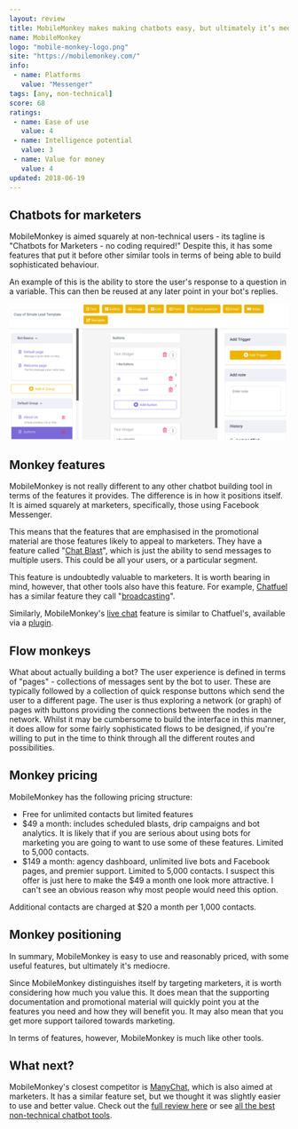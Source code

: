 ```yaml
---
layout: review
title: MobileMonkey makes making chatbots easy, but ultimately it’s mediocre
name: MobileMonkey
logo: "mobile-monkey-logo.png"
site: "https://mobilemonkey.com/"
info:
 - name: Platforms
   value: "Messenger"
tags: [any, non-technical]
score: 68
ratings:
 - name: Ease of use
   value: 4
 - name: Intelligence potential
   value: 3
 - name: Value for money
   value: 4
updated: 2018-06-19
---
```


Chatbots for marketers
---------------------

MobileMonkey is aimed squarely at non-technical users - its tagline is
"Chatbots for Marketers - no coding required!" Despite this, it has
some features that put it before other similar tools in terms of being
able to build sophisticated behaviour.

An example of this is the ability to store the user's response to a
question in a variable. This can then be reused at any later point in
your bot's replies.

<img src="/img/mobile-monkey-screenshot.png" class="img-fluid">

Monkey features
---------------

MobileMonkey is not really different to any other chatbot building
tool in terms of the features it provides. The difference is in how it
positions itself. It is aimed squarely at marketers, specifically,
those using Facebook Messenger.

This means that the features that are emphasised in the promotional
material are those features likely to appeal to marketers. They have a
feature called "[Chat Blast](https://mobilemonkey.com/chatbots/facebook-messenger-chat-blaster)",
which is just the ability to send messages to multiple users. This
could be all your users, or a particular segment.

This feature is undoubtedly valuable to marketers. It is worth
bearing in mind, however, that other tools also have this feature. For
example, [Chatfuel](/reviews/chatfuel.html) has a similar feature they
call
"[broadcasting](https://docs.chatfuel.com/broadcasting/broadcasting-documentation/broadcasting)".

Similarly, MobileMonkey's [live chat](https://mobilemonkey.com/chatbots/live-operator-chat-takeover/)
feature is similar to Chatfuel's, available via a
[plugin](https://docs.chatfuel.com/plugins/plugin-documentation/live-chat).

Flow monkeys
------------

What about actually building a bot? The user experience is defined in
terms of "pages" - collections of messages sent by the bot to
user. These are typically followed by a collection of quick response
buttons which send the user to a different page. The user is thus
exploring a network (or graph) of pages with buttons providing the
connections between the nodes in the network. Whilst it may be
cumbersome to build the interface in this manner, it does allow for
some fairly sophisticated flows to be designed, if you're willing to
put in the time to think through all the different routes and
possibilities.

Monkey pricing
--------------

MobileMonkey has the following pricing structure:
 - Free for unlimited contacts but limited features
 - $49 a month: includes scheduled blasts, drip campaigns and bot
   analytics. It is likely that if you are serious about using bots
   for marketing you are going to want to use some of these
   features. Limited to 5,000 contacts.
 - $149 a month: agency dashboard, unlimited live bots and Facebook
   pages, and premier support. Limited to 5,000 contacts. I suspect
   this offer is just here to make the $49 a month one look more
   attractive. I can't see an obvious reason why most people would
   need this option.

Additional contacts are charged at $20 a month per 1,000 contacts.

Monkey positioning
------------------

In summary, MobileMonkey is easy to use and reasonably priced, with
some useful features, but ultimately it's mediocre.

Since MobileMonkey distinguishes itself by targeting marketers, it is
worth considering how much you value this. It does mean that the
supporting documentation and promotional material will quickly point
you at the features you need and how they will benefit you. It may
also mean that you get more support tailored towards marketing.

In terms of features, however, MobileMonkey is much like other tools.

What next?
----------

MobileMonkey's closest competitor is
[ManyChat](https://manychat.com/), which is also aimed at
marketers. It has a similar feature set, but we thought it was
slightly easier to use and better value. Check out the
[full review here](/reviews/manychat.html) or see 
[all the best non-technical chatbot tools](/non-technical.html).
